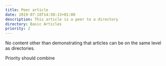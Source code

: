 ```yaml
---
title: Peer article
date: 2019-07-18T14:50:13+01:00
description: This article is a peer to a directory
directory: Basic Articles
priority: 2
---
```

No content other than demonstrating that articles can be on the same level as directories.

Priority should combine

